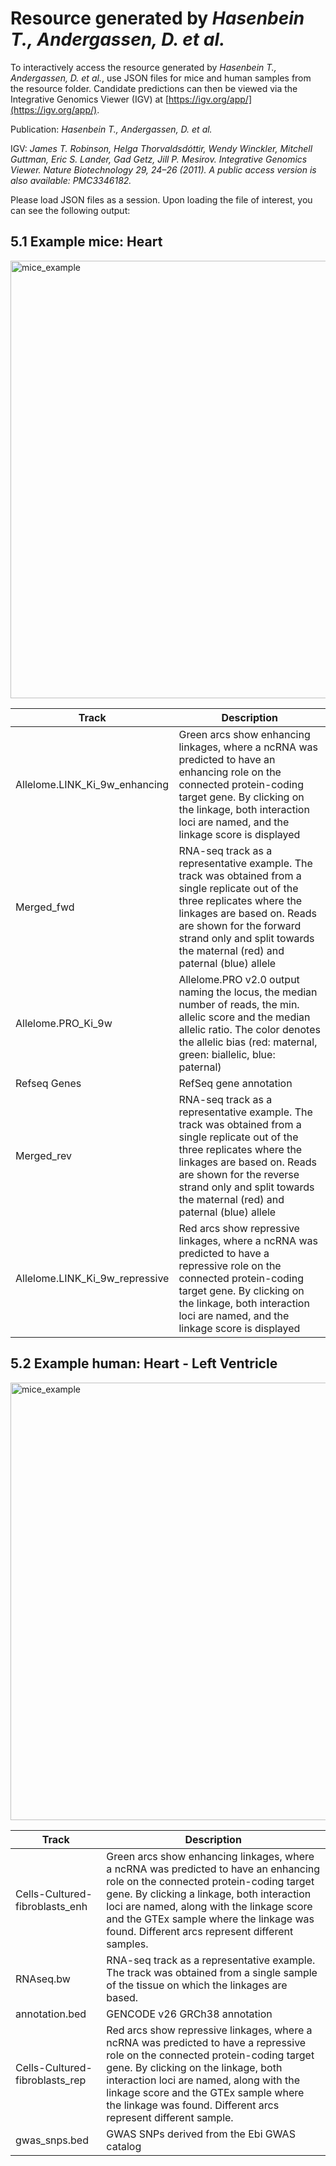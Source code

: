# Resource generated by *Hasenbein T., Andergassen, D. et al.*
To interactively access the resource generated by *Hasenbein T., Andergassen, D. et al.*, use JSON files for mice and human samples from the resource folder. 
Candidate predictions can then be viewed via the Integrative Genomics Viewer (IGV) at [https://igv.org/app/](https://igv.org/app/). 

Publication: *Hasenbein T., Andergassen, D. et al.*

IGV: *James T. Robinson, Helga Thorvaldsdóttir, Wendy Winckler, Mitchell Guttman, Eric S. Lander, Gad Getz, Jill P. Mesirov. Integrative Genomics Viewer. Nature Biotechnology 29, 24–26 (2011). A public access version is also available: PMC3346182.*

Please load JSON files as a session. Upon loading the file of interest, you can see the following output:

## 5.1 Example mice: Heart 
<img width="700" alt="mice_example" src="https://github.com/AndergassenLab/Allelome.LINK/assets/146940261/d79d4879-a786-48ea-8294-1dc6f06e08fb">


| Track      | Description   | 
| ------------- | ------------- | 
| Allelome.LINK_Ki_9w_enhancing| Green arcs show enhancing linkages, where a ncRNA was predicted to have an enhancing role on the connected protein-coding target gene. By clicking on the linkage, both interaction loci are named, and the linkage score is displayed | 
| Merged_fwd | RNA-seq track as a representative example. The track was obtained from a single replicate out of the three replicates where the linkages are based on. Reads are shown for the forward strand only and split towards the maternal (red) and paternal (blue) allele | 
| Allelome.PRO_Ki_9w | Allelome.PRO v2.0 output naming the locus, the median number of reads, the min. allelic score and the median allelic ratio. The color denotes the allelic bias (red: maternal, green: biallelic, blue: paternal)| 
| Refseq Genes | RefSeq gene annotation | 
| Merged_rev | RNA-seq track as a representative example. The track was obtained from a single replicate out of the three replicates where the linkages are based on. Reads are shown for the reverse strand only and split towards the maternal (red) and paternal (blue) allele | 
| Allelome.LINK_Ki_9w_repressive| Red arcs show repressive linkages, where a ncRNA was predicted to have a repressive role on the connected protein-coding target gene. By clicking on the linkage, both interaction loci are named, and the linkage score is displayed  |

## 5.2 Example human: Heart - Left Ventricle
<img width="700" alt="mice_example" src="https://github.com/AndergassenLab/Allelome.LINK/assets/146940261/cf728db9-3bbd-46ef-99a1-9dbce639c9a2">

| Track      | Description   | 
| ------------- | ------------- | 
| Cells-Cultured-fibroblasts_enh| Green arcs show enhancing linkages, where a ncRNA was predicted to have an enhancing role on the connected protein-coding target gene. By clicking a linkage, both interaction loci are named, along with the linkage score and the GTEx sample where the linkage was found. Different arcs represent different samples. | 
| RNAseq.bw | RNA-seq track as a representative example. The track was obtained from a single sample of the tissue on which the linkages are based.| 
| annotation.bed | GENCODE v26 GRCh38 annotation | 
| Cells-Cultured-fibroblasts_rep| Red arcs show repressive linkages, where a ncRNA was predicted to have a repressive role on the connected protein-coding target gene. By clicking on the linkage, both interaction loci are named, along with the linkage score and the GTEx sample where the linkage was found. Different arcs represent different sample.  |
| gwas_snps.bed | GWAS SNPs derived from the Ebi GWAS catalog | 
